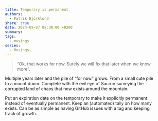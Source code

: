 ```yaml
---
title: Temporary is permanent
authors:
  - Patrik Björklund
share: true
date: 2024-09-07 08:30:00 +0200
summary: 
tags:
  - musings
series:
  - Musings
---
```

> “Ok, that works for now. Surely we will fix that later when we know more”.

Multiple years later and the pile of “for now” grows. From a small cute pile to a mount doom. Complete with the evil eye of Sauron surveying the corrupted land of chaos that now exists around the mountain.

Put an expiration date on the temporary to make it explicitly permanent instead of eventually permanent. Keep an (automated) tally on how many exists. Can be as simple as having GitHub issues with a tag and keeping track of growth.